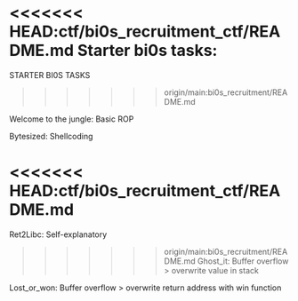 <<<<<<< HEAD:ctf/bi0s_recruitment_ctf/README.md
Starter bi0s tasks:
=======
STARTER BI0S TASKS
>>>>>>> origin/main:bi0s_recruitment/README.md

Welcome to the jungle: Basic ROP

Bytesized: Shellcoding

<<<<<<< HEAD:ctf/bi0s_recruitment_ctf/README.md
=======
Ret2Libc: Self-explanatory 

>>>>>>> origin/main:bi0s_recruitment/README.md
Ghost_it: Buffer overflow > overwrite value in stack

Lost_or_won: Buffer overflow > overwrite return address with win function
